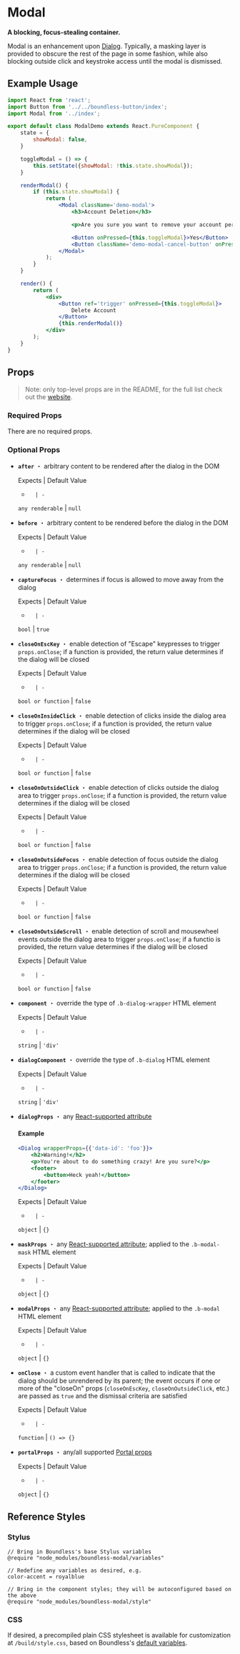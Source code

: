 <!---
THIS IS AN AUTOGENERATED FILE. EDIT INDEX.JS INSTEAD.
-->
# Modal

__A blocking, focus-stealing container.__

Modal is an enhancement upon [Dialog](https://github.com/enigma-io/boundless/blob/master/packages/boundless-dialog/README.md). Typically, a masking layer is provided to obscure the rest of the page in some fashion, while also blocking outside click and keystroke access until the modal is dismissed.

## Example Usage
```jsx
import React from 'react';
import Button from '../../boundless-button/index';
import Modal from '../index';

export default class ModalDemo extends React.PureComponent {
    state = {
        showModal: false,
    }

    toggleModal = () => {
        this.setState({showModal: !this.state.showModal});
    }

    renderModal() {
        if (this.state.showModal) {
            return (
                <Modal className='demo-modal'>
                    <h3>Account Deletion</h3>

                    <p>Are you sure you want to remove your account permanently?</p>

                    <Button onPressed={this.toggleModal}>Yes</Button>
                    <Button className='demo-modal-cancel-button' onPressed={this.toggleModal}>No</Button>
                </Modal>
            );
        }
    }

    render() {
        return (
            <div>
                <Button ref='trigger' onPressed={this.toggleModal}>
                    Delete Account
                </Button>
                {this.renderModal()}
            </div>
        );
    }
}

```


## Props

> Note: only top-level props are in the README, for the full list check out the [website](http://boundless.js.org/Modal#props).

### Required Props

There are no required props.


### Optional Props

- __`after`__ ・ arbitrary content to be rendered after the dialog in the DOM

  Expects | Default Value
  -       | -
  `any renderable` | `null`

- __`before`__ ・ arbitrary content to be rendered before the dialog in the DOM

  Expects | Default Value
  -       | -
  `any renderable` | `null`

- __`captureFocus`__ ・ determines if focus is allowed to move away from the dialog

  Expects | Default Value
  -       | -
  `bool` | `true`

- __`closeOnEscKey`__ ・ enable detection of "Escape" keypresses to trigger `props.onClose`; if a function is provided, the return
  value determines if the dialog will be closed

  Expects | Default Value
  -       | -
  `bool or function` | `false`

- __`closeOnInsideClick`__ ・ enable detection of clicks inside the dialog area to trigger `props.onClose`; if a function is provided, the return
  value determines if the dialog will be closed

  Expects | Default Value
  -       | -
  `bool or function` | `false`

- __`closeOnOutsideClick`__ ・ enable detection of clicks outside the dialog area to trigger `props.onClose`; if a function is provided, the return
  value determines if the dialog will be closed

  Expects | Default Value
  -       | -
  `bool or function` | `false`

- __`closeOnOutsideFocus`__ ・ enable detection of focus outside the dialog area to trigger `props.onClose`; if a function is provided, the return
  value determines if the dialog will be closed

  Expects | Default Value
  -       | -
  `bool or function` | `false`

- __`closeOnOutsideScroll`__ ・ enable detection of scroll and mousewheel events outside the dialog area to trigger `props.onClose`; if a functio
  is provided, the return value determines if the dialog will be closed

  Expects | Default Value
  -       | -
  `bool or function` | `false`

- __`component`__ ・ override the type of `.b-dialog-wrapper` HTML element

  Expects | Default Value
  -       | -
  `string` | `'div'`

- __`dialogComponent`__ ・ override the type of `.b-dialog` HTML element

  Expects | Default Value
  -       | -
  `string` | `'div'`

- __`dialogProps`__ ・ any [React-supported attribute](https://facebook.github.io/react/docs/tags-and-attributes.html#html-attributes)
  
  #### Example
  
  ```jsx
  <Dialog wrapperProps={{'data-id': 'foo'}}>
      <h2>Warning!</h2>
      <p>You're about to do something crazy! Are you sure?</p>
      <footer>
          <button>Heck yeah!</button>
      </footer>
  </Dialog>
  ```

  Expects | Default Value
  -       | -
  `object` | `{}`

- __`maskProps`__ ・ any [React-supported attribute](https://facebook.github.io/react/docs/tags-and-attributes.html#html-attributes); applied to the `.b-modal-mask` HTML element

  Expects | Default Value
  -       | -
  `object` | `{}`

- __`modalProps`__ ・ any [React-supported attribute](https://facebook.github.io/react/docs/tags-and-attributes.html#html-attributes); applied to the `.b-modal` HTML element

  Expects | Default Value
  -       | -
  `object` | `{}`

- __`onClose`__ ・ a custom event handler that is called to indicate that the dialog should be unrendered by its parent; the event occurs if one or more of the "closeOn" props (`closeOnEscKey`, `closeOnOutsideClick`, etc.) are passed as `true` and the dismissal criteria are satisfied

  Expects | Default Value
  -       | -
  `function` | `() => {}`

- __`portalProps`__ ・ any/all supported [Portal props](https://github.com/enigma-io/boundless/blob/master/packages/boundless-portal/README.md#props)

  Expects | Default Value
  -       | -
  `object` | `{}`


## Reference Styles
### Stylus
```stylus
// Bring in Boundless's base Stylus variables
@require "node_modules/boundless-modal/variables"

// Redefine any variables as desired, e.g.
color-accent = royalblue

// Bring in the component styles; they will be autoconfigured based on the above
@require "node_modules/boundless-modal/style"
```

### CSS
If desired, a precompiled plain CSS stylesheet is available for customization at `/build/style.css`, based on Boundless's [default variables](https://github.com/enigma-io/boundless/blob/master/variables.styl).

